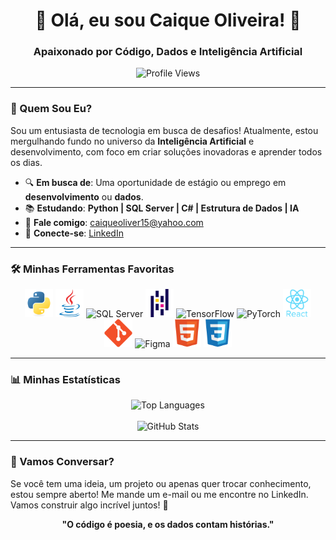 <div align="center">
  <h1>🚀 Olá, eu sou Caique Oliveira! 👋</h1>
  <h3>Apaixonado por Código, Dados e Inteligência Artificial</h3>
  <img src="https://komarev.com/ghpvc/?username=caiquedev1&label=VISITAS&color=ff69b4&style=flat" alt="Profile Views" />
</div>

---

### 🌟 Quem Sou Eu?
Sou um entusiasta de tecnologia em busca de desafios! Atualmente, estou mergulhando fundo no universo da **Inteligência Artificial** e desenvolvimento, com foco em criar soluções inovadoras e aprender todos os dias.

- 🔍 **Em busca de**: Uma oportunidade de estágio ou emprego em **desenvolvimento** ou **dados**.   
- 📚 **Estudando**: **Python | SQL Server | C# | Estrutura de Dados | IA**  
- 📩 **Fale comigo**: [caiqueoliver15@yahoo.com](mailto:caiqueoliver15@yahoo.com)  
- 🔗 **Conecte-se**: [LinkedIn](https://www.linkedin.com/in/caique-oliveira77/)  

---

### 🛠️ Minhas Ferramentas Favoritas
<div align="center">
  <img src="https://raw.githubusercontent.com/devicons/devicon/master/icons/python/python-original.svg" alt="Python" width="45" height="45" title="Python"/>
  <img src="https://raw.githubusercontent.com/devicons/devicon/master/icons/java/java-original.svg" alt="Java" width="45" height="45" title="Java"/>
  <img src="https://www.svgrepo.com/show/303229/microsoft-sql-server-logo.svg" alt="SQL Server" width="45" height="45" title="SQL Server"/>
  <img src="https://raw.githubusercontent.com/devicons/devicon/master/icons/pandas/pandas-original.svg" alt="Pandas" width="45" height="45" title="Pandas"/>
  <img src="https://www.vectorlogo.zone/logos/tensorflow/tensorflow-icon.svg" alt="TensorFlow" width="45" height="45" title="TensorFlow"/>
  <img src="https://www.vectorlogo.zone/logos/pytorch/pytorch-icon.svg" alt="PyTorch" width="45" height="45" title="PyTorch"/>
  <img src="https://raw.githubusercontent.com/devicons/devicon/master/icons/react/react-original-wordmark.svg" alt="React" width="45" height="45" title="React"/>
  <img src="https://raw.githubusercontent.com/devicons/devicon/master/icons/git/git-original.svg" alt="Git" width="45" height="45" title="Git"/>
  <img src="https://www.vectorlogo.zone/logos/figma/figma-icon.svg" alt="Figma" width="45" height="45" title="Figma"/>
  <img src="https://raw.githubusercontent.com/devicons/devicon/master/icons/html5/html5-original.svg" alt="HTML5" width="45" height="45" title="HTML5"/>
  <img src="https://raw.githubusercontent.com/devicons/devicon/master/icons/css3/css3-original.svg" alt="CSS3" width="45" height="45" title="CSS3"/>
</div>

---

### 📊 Minhas Estatísticas
<div align="center">
  <img src="https://github-readme-stats.vercel.app/api/top-langs?username=caiquedev1&show_icons=true&locale=pt-br&layout=compact&theme=dracula" alt="Top Languages" />
  <br><br>
  <img src="https://github-readme-stats.vercel.app/api?username=caiquedev1&show_icons=true&locale=pt-br&theme=dracula" alt="GitHub Stats" />
</div>

---

### 💬 Vamos Conversar?
Se você tem uma ideia, um projeto ou apenas quer trocar conhecimento, estou sempre aberto! Me mande um e-mail ou me encontre no LinkedIn. Vamos construir algo incrível juntos! 🚀

<div align="center">
  <strong>"O código é poesia, e os dados contam histórias."</strong>
</div>
